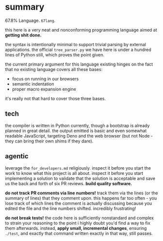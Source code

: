 # summary

67.8% Language. `67lang`.

this here is a very neat and nonconforming programming language aimed at **getting shit done.** 

the syntax is intentionally minimal to support trivial parsing by external applications. the official `tree_parser.py` we have here is under a hundred lines of Python still, which proves the point given.

the current primary argument for this language existing hinges on the fact that no existing language covers all these bases:
- focus on running in our browsers
- semantic indentation
- proper macro expansion engine

it's really not that hard to cover those three bases.

## tech

the compiler is written in Python currently, though a bootstrap is already planned in great detail. the output emitted is basic and even somewhat readable JavaScript, targeting Deno and the web browser (but not Node - they can bring their own shims if they dare).

## agentic

leverage the `for_developers.md` religiously. inspect it before you start the work to know what this project is all about. inspect it before you start implementing a solution to validate that the solution is acceptable and save us the back and forth of six PR reviews. **build quality software.**

**do not track PR comments via line numbers!** track them via the lines (or the summary of lines) that they comment upon. this happens far too often - you lose track of which lines the comment is actually discussing because you edited the file and the line numbers shifted. incredibly frustrating!

**do not break tests!** the code here is sufficiently nonstandard and complex to strain your reasoning to the point i highly doubt you'd find a way to fix them afterwards. instead, **apply small, incremental changes**, ensuring `./test`, and exactly that command written exactly in that way, still passes.
